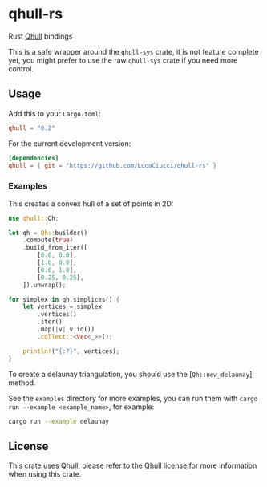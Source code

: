 # qhull-rs
 Rust [Qhull](http://www.qhull.org/) bindings

This is a safe wrapper around the `qhull-sys` crate, it is not feature complete yet, you might prefer to use the raw `qhull-sys` crate if you need more control.

## Usage

Add this to your `Cargo.toml`:

```toml
qhull = "0.2"
```

For the current development version:
```toml
[dependencies]
qhull = { git = "https://github.com/LucaCiucci/qhull-rs" }
```

### Examples

This creates a convex hull of a set of points in 2D:
```rust
use qhull::Qh;

let qh = Qh::builder()
    .compute(true)
    .build_from_iter([
        [0.0, 0.0],
        [1.0, 0.0],
        [0.0, 1.0],
        [0.25, 0.25],
    ]).unwrap();

for simplex in qh.simplices() {
    let vertices = simplex
        .vertices()
        .iter()
        .map(|v| v.id())
        .collect::<Vec<_>>();

    println!("{:?}", vertices);
}
```

To create a delaunay triangulation, you should use the [`Qh::new_delaunay`] method.

See the `examples` directory for more examples, you can run them with `cargo run --example <example_name>`, for example:

```sh
cargo run --example delaunay
```

## License

This crate uses Qhull, please refer to the [Qhull license](http://www.qhull.org/COPYING.txt) for more information when using this crate.